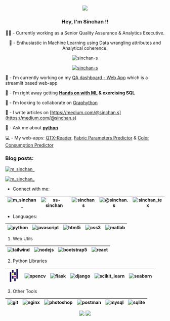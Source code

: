 
<h2 align="center"><img src="https://github.com/sinchan-s/sinchan-s/assets/63915540/28da786d-ea7e-4b27-99a4-4e4967c695d6" width=80 align="center"></h2>      
<h3 align="center">Hey, I'm Sinchan !!</h3>   

<p align="center">👨‍💻 - Currently working as a Senior Quality Assurance & Analytics Executive.</p> 
<p align="center">🤩 - Enthusiastic in Machine Learning using Data wrangling attributes and Analytical coherence.</p>

<p align="center"> <img src="https://komarev.com/ghpvc/?username=sinchan-s&label=Profile%20views&color=0e75b6&style=flat" alt="sinchan-s" /> </p>

<p align="center"> <a href="https://github.com/ryo-ma/github-profile-trophy"><img src="https://github-profile-trophy.vercel.app/?username=sinchan-s&theme=gitdimmed&column=4&row=1" alt="sinchan-s" /></a> </p>


🔭 - I’m currently working on my [QA dashboard - Web App](https://github.com/sinchan-s/streamlit-webapps/tree/main/st_dashboards/qa) which is a streamlit based web-app

🌱 - I’m right away getting **[Hands on with ML](https://github.com/sinchan-s/Hands-on_ML) & exercising SQL**

👯 - I’m looking to collaborate on [Graphython](https://github.com/sinchan-s/graphython)

📝 - I write articles on [https://medium.com/@sinchan.s](https://medium.com/@sinchan.s)

💬 - Ask me about **[python](https://github.com/sinchan-s/streamlit-webapps)**

💻 - My web-apps: [QTX-Reader](https://sinx-qtx-reader.streamlit.app/), [Fabric Parameters Predictor](https://fabric-param-predictor.streamlit.app) & [Color Consumption Predictor](https://sinchan-s-ccp-streamlit-modelst-color-pred-9yqvu3.streamlit.app/)

### Blog posts:
<a href="https://medium.com/@sinchan.s/life-cycle-of-data-6eecc50276c9" target="blank"><img src="https://user-images.githubusercontent.com/63915540/192033174-14b682a1-0a07-4832-828a-5689319ba103.png" alt="m_sinchan_"/></a>  

<a href="https://medium.com/@sinchan.s/support-vector-machine-svm-in-action-using-streamlit-e3bc56208a85" target="blank"><img src="https://user-images.githubusercontent.com/63915540/192033430-4f1cf4cc-a0ca-447d-b38e-b53f5a9fc15e.png" alt="m_sinchan_"/></a>

- Connect with me:
  
|<img align="center" src="https://cdn.worldvectorlogo.com/logos/twitter-6.svg" alt="m_sinchan_" height="30" width="40" />|<img align="center" src="https://cdn.worldvectorlogo.com/logos/linkedin-icon-2.svg" alt="ss-sinchan" height="30" width="40" />|<img align="center" src="https://cdn.worldvectorlogo.com/logos/kaggle-1.svg" alt="sinchans" height="30" width="40" />|<img align="center" src="https://img.shields.io/badge/Medium-12100E?style=for-the-badge&logo=medium&logoColor=white" alt="@sinchan.s" height="30" width="40" />|<img align="center" src="https://raw.githubusercontent.com/rahuldkjain/github-profile-readme-generator/master/src/images/icons/Social/hackerrank.svg" alt="sinchan_tex" height="30" width="40" />|
|---|---|---|---|---|

- Languages:

|<img src="https://cdn.worldvectorlogo.com/logos/python-5.svg" alt="python" width="40" height="40"/>|<img src="https://cdn.worldvectorlogo.com/logos/logo-javascript.svg" alt="javascript" width="40" height="40"/>|<img src="https://cdn.worldvectorlogo.com/logos/html-1.svg" alt="html5" width="40" height="40"/>|<img src="https://cdn.worldvectorlogo.com/logos/css-3.svg" alt="css3" width="40" height="40"/>|<img src="https://upload.wikimedia.org/wikipedia/commons/2/21/Matlab_Logo.png" alt="matlab" width="40" height="40"/>|
|---|---|---|---|---|
   
1. Web Utils

|<img src="https://www.vectorlogo.zone/logos/tailwindcss/tailwindcss-icon.svg" alt="tailwind" width="40" height="40"/>|<img src="https://cdn.worldvectorlogo.com/logos/nodejs-2.svg" alt="nodejs" width="40" height="40"/>|<img src="https://cdn.worldvectorlogo.com/logos/bootstrap-5-1.svg" alt="bootstrap5" width="40" height="40"/>|<img src="https://cdn.worldvectorlogo.com/logos/react-2.svg" alt="react" width="40" height="40"/>|
|---|---|---|---|
   
2. Python Libraries
  
|<img src="https://raw.githubusercontent.com/devicons/devicon/2ae2a900d2f041da66e950e4d48052658d850630/icons/pandas/pandas-original.svg" alt="pandas" width="40" height="40"/>|<img src="https://www.vectorlogo.zone/logos/opencv/opencv-icon.svg" alt="opencv" width="40" height="40"/>|<img src="https://cdn.worldvectorlogo.com/logos/flask.svg" alt="flask" width="40" height="40"/>|<img src="https://cdn.worldvectorlogo.com/logos/django.svg" alt="django" width="40" height="40"/>|<img src="https://upload.wikimedia.org/wikipedia/commons/0/05/Scikit_learn_logo_small.svg" alt="scikit_learn" width="40" height="40"/>|<img src="https://seaborn.pydata.org/_images/logo-mark-lightbg.svg" alt="seaborn" width="40" height="40"/>|
|---|---|---|---|---|---|
   
3. Other Tools
  
|<img src="https://www.vectorlogo.zone/logos/git-scm/git-scm-icon.svg" alt="git" width="40" height="40"/>|<img src="https://cdn.worldvectorlogo.com/logos/nginx-1.svg" alt="nginx" width="40" height="40"/>|<img src="https://cdn.worldvectorlogo.com/logos/adobe-photoshop-2.svg" alt="photoshop" width="40" height="40"/>|<img src="https://www.vectorlogo.zone/logos/getpostman/getpostman-icon.svg" alt="postman" width="40" height="40"/>|<img src="https://cdn.worldvectorlogo.com/logos/mysql-6.svg" alt="mysql" width="40" height="40"/>|<img src="https://www.vectorlogo.zone/logos/sqlite/sqlite-icon.svg" alt="sqlite" width="40" height="40"/>|
|---|---|---|---|---|---|
 

<p align="center">
  <img src="https://github-readme-stats.vercel.app/api?username=sinchan-s&count_private=true&show_icons=true&theme=transparent&line_height=33&hide=contribs">
  <img src="https://github-readme-stats.vercel.app/api/top-langs/?username=sinchan-s&layout=donut&theme=transparent">
</p>   
